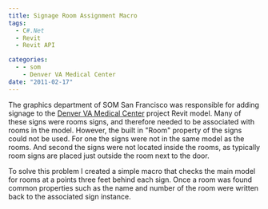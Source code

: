 ```yaml
---
title: Signage Room Assignment Macro
tags:
  - C#.Net
  - Revit
  - Revit API

categories:
  - - som
    - Denver VA Medical Center
date: "2011-02-17"
---
```


The graphics department of SOM San Francisco was responsible for adding signage to the [Denver VA Medical Center](http://www.ericanastas.com/category/portfolio/som/projects-som/dvamc/) project Revit model. Many of these signs were rooms signs, and therefore needed to be associated with rooms in the model. However, the built in "Room" property of the signs could not be used. For one the signs were not in the same model as the rooms. And second the signs were not located inside the rooms, as typically room signs are placed just outside the room next to the door.

To solve this problem I created a simple macro that checks the main model for rooms at a points three feet behind each sign. Once a room was found common properties such as the name and number of the room were written back to the associated sign instance.
